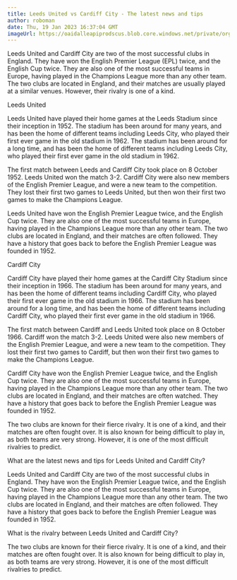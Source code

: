 ```yaml
---
title: Leeds United vs Cardiff City - The latest news and tips
author: roboman
date: Thu, 19 Jan 2023 16:37:04 GMT
imageUrl: https://oaidalleapiprodscus.blob.core.windows.net/private/org-CPfKWtMP8BnUb5iHj7Bdq13A/user-TkRjbJqQ7t0IAEnPe1Oem3qU/img-FLgfzbyF2JR1sMVpVRjwtUJs.png?st=2023-01-20T21%3A04%3A01Z&se=2023-01-20T23%3A04%3A01Z&sp=r&sv=2021-08-06&sr=b&rscd=inline&rsct=image/png&skoid=6aaadede-4fb3-4698-a8f6-684d7786b067&sktid=a48cca56-e6da-484e-a814-9c849652bcb3&skt=2023-01-20T17%3A35%3A16Z&ske=2023-01-21T17%3A35%3A16Z&sks=b&skv=2021-08-06&sig=XaYM/ApQ5fSZFlA%2BCZMwK1S0l286kTpFolzA1S/8ECY%3D
---
```



Leeds United and Cardiff City are two of the most successful clubs in England. They have won the English Premier League (EPL) twice, and the English Cup twice. They are also one of the most successful teams in Europe, having played in the Champions League more than any other team. The two clubs are located in England, and their matches are usually played at a similar venues. However, their rivalry is one of a kind.

Leeds United

Leeds United have played their home games at the Leeds Stadium since their inception in 1952. The stadium has been around for many years, and has been the home of different teams including Leeds City, who played their first ever game in the old stadium in 1962. The stadium has been around for a long time, and has been the home of different teams including Leeds City, who played their first ever game in the old stadium in 1962.

The first match between Leeds and Cardiff City took place on 8 October 1952. Leeds United won the match 3-2. Cardiff City were also new members of the English Premier League, and were a new team to the competition. They lost their first two games to Leeds United, but then won their first two games to make the Champions League.

Leeds United have won the English Premier League twice, and the English Cup twice. They are also one of the most successful teams in Europe, having played in the Champions League more than any other team. The two clubs are located in England, and their matches are often followed. They have a history that goes back to before the English Premier League was founded in 1952.

Cardiff City

Cardiff City have played their home games at the Cardiff City Stadium since their inception in 1966. The stadium has been around for many years, and has been the home of different teams including Cardiff City, who played their first ever game in the old stadium in 1966. The stadium has been around for a long time, and has been the home of different teams including Cardiff City, who played their first ever game in the old stadium in 1966.

The first match between Cardiff and Leeds United took place on 8 October 1966. Cardiff won the match 3-2. Leeds United were also new members of the English Premier League, and were a new team to the competition. They lost their first two games to Cardiff, but then won their first two games to make the Champions League.

Cardiff City have won the English Premier League twice, and the English Cup twice. They are also one of the most successful teams in Europe, having played in the Champions League more than any other team. The two clubs are located in England, and their matches are often watched. They have a history that goes back to before the English Premier League was founded in 1952.

The two clubs are known for their fierce rivalry. It is one of a kind, and their matches are often fought over. It is also known for being difficult to play in, as both teams are very strong. However, it is one of the most difficult rivalries to predict.

What are the latest news and tips for Leeds United and Cardiff City?

Leeds United and Cardiff City are two of the most successful clubs in England. They have won the English Premier League twice, and the English Cup twice. They are also one of the most successful teams in Europe, having played in the Champions League more than any other team. The two clubs are located in England, and their matches are often followed. They have a history that goes back to before the English Premier League was founded in 1952.

What is the rivalry between Leeds United and Cardiff City?

The two clubs are known for their fierce rivalry. It is one of a kind, and their matches are often fought over. It is also known for being difficult to play in, as both teams are very strong. However, it is one of the most difficult rivalries to predict.